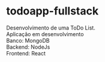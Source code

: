 # todoapp-fullstack
Desenvolvimento de uma ToDo List.
<br/>
Aplicação em desenvolvimento
<br/>
Banco: MongoDB <br/>
Backend: NodeJs <br/>
Frontend: React 
